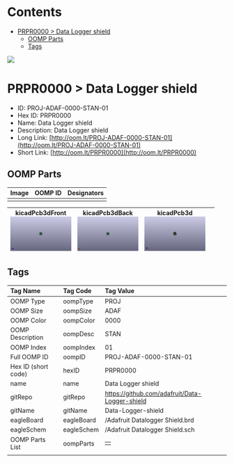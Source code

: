 



Contents
========

* [PRPR0000 > Data Logger shield](#prpr0000--data-logger-shield)
	* [OOMP Parts](#oomp-parts)
	* [Tags](#tags)
  
![][im]
# PRPR0000 > Data Logger shield

- ID: PROJ-ADAF-0000-STAN-01
- Hex ID: PRPR0000
- Name: Data Logger shield
- Description: Data Logger shield
- Long Link: [http://oom.lt/PROJ-ADAF-0000-STAN-01](http://oom.lt/PROJ-ADAF-0000-STAN-01)
- Short Link: [http://oom.lt/PRPR0000](http://oom.lt/PRPR0000)

## OOMP Parts
  

|Image|OOMP ID|Designators|
| :--- | :--- | :--- |
||||
  

|kicadPcb3dFront<br>[![](https://raw.githubusercontent.com/oomlout/oomlout_OOMP_projects_V2/main/PROJ/ADAF/0000/STAN/01/kicadPcb3dFront_140.png)](https://github.com/oomlout/oomlout_OOMP_projects_V2/tree/main/PROJ/ADAF/0000/STAN/01/kicadPcb3dFront.png)|kicadPcb3dBack<br>[![](https://raw.githubusercontent.com/oomlout/oomlout_OOMP_projects_V2/main/PROJ/ADAF/0000/STAN/01/kicadPcb3dBack_140.png)](https://github.com/oomlout/oomlout_OOMP_projects_V2/tree/main/PROJ/ADAF/0000/STAN/01/kicadPcb3dBack.png)|kicadPcb3d<br>[![](https://raw.githubusercontent.com/oomlout/oomlout_OOMP_projects_V2/main/PROJ/ADAF/0000/STAN/01/kicadPcb3d_140.png)](https://github.com/oomlout/oomlout_OOMP_projects_V2/tree/main/PROJ/ADAF/0000/STAN/01/kicadPcb3d.png)||
| :---: | :---: | :---: | :---: |

## Tags
  

|Tag Name|Tag Code|Tag Value|
| :--- | :--- | :--- |
|OOMP Type|oompType|PROJ|
|OOMP Size|oompSize|ADAF|
|OOMP Color|oompColor|0000|
|OOMP Description|oompDesc|STAN|
|OOMP Index|oompIndex|01|
|Full OOMP ID|oompID|PROJ-ADAF-0000-STAN-01|
|Hex ID (short code)|hexID|PRPR0000|
|name|name|Data Logger shield|
|gitRepo|gitRepo|https://github.com/adafruit/Data-Logger-shield|
|gitName|gitName|Data-Logger-shield|
|eagleBoard|eagleBoard|/Adafruit Datalogger Shield.brd|
|eagleSchem|eagleSchem|/Adafruit Datalogger Shield.sch|
|OOMP Parts List|oompParts|<table><tr><td></td></tr></table>|
||||



[im]: kicadPcb3d_450.png
